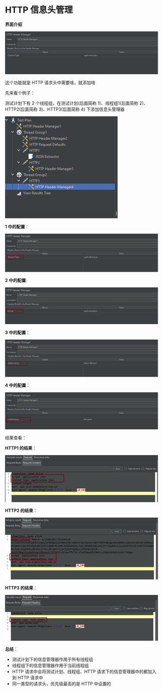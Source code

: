 # HTTP 信息头管理

**界面介绍**

![http](./images/http-header1.png)

这个功能就是 HTTP 请求头中需要啥，就添加啥

先来看个例子：

测试计划下有 2 个线程组，在测试计划(后面简称 1)、线程组1(后面简称 2)、 HTTP2(后面简称 3)、HTTP3(后面简称 4) 下添加信息头管理器

![default](./images/default1.png)

**1 中的配置**：

![default2](./images/default2.png)

**2 中的配置**:

![default2](./images/default3.png)

**3 中的配置**：

![default2](./images/default4.png)

**4 中的配置**：

![default2](./images/default5.png)

结果查看：

**HTTP1 的结果**：

![default2](./images/default6.png)

**HTTP2 的结果**：

![default2](./images/default7.png)

**HTTP3 的结果**：

![default2](./images/default8.png)

**总结**：

+ 测试计划下的信息管理器作用于所有线程组
+ 线程组下的信息管理器作用于当前线程组
+ HTTP 请求中会将测试计划、线程组、HTTP 请求下的信息管理器中的都加入到 HTTP 请求中
+ 同一类型的请求头，优先级最高的是 HTTP 中设置的